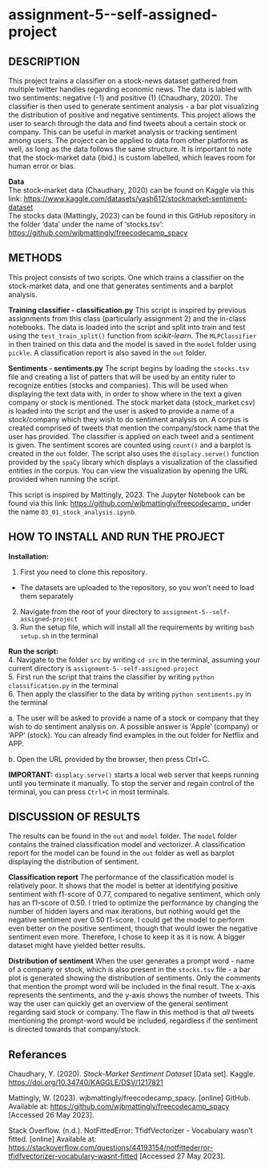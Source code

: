 # assignment-5--self-assigned-project

## DESCRIPTION
This project trains a classifier on a stock-news dataset gathered from multiple twitter handles regarding economic news. The data is labled with two sentiments: negative (-1) and positive (1) (Chaudhary, 2020). The classifier is then used to generate sentiment analysis - a bar plot visualizing the distribution of positive and negative sentiments. This project allows the user to search through the data and find tweets about a certain stock or company. This can be useful in market analysis or tracking sentiment among users. The project can be applied to data from other platforms as well, as long as the data follows the same structure. It is important to note that the stock-market data (ibid.) is custom labelled, which leaves room for human error or bias. 

**Data** <br >
The stock-market data (Chaudhary, 2020) can be found on Kaggle via this link: https://www.kaggle.com/datasets/yash612/stockmarket-sentiment-dataset <br >
The stocks data (Mattingly, 2023) can be found in this GitHub repository in the folder ‘data’ under the name of ‘stocks.tsv’: https://github.com/wjbmattingly/freecodecamp_spacy 

## METHODS
This project consists of two scripts. One which trains a classifier on the stock-market data, and one that generates sentiments and a barplot analysis. 

**Training classifier - classification.py**
This script is inspired by previous assignments from this class (particularly assignment 2) and the in-class notebooks. The data is loaded into the script and split into train and test using the ```test_train_split()``` function from *scikit-learn*. The ```MLPClassifier``` in then trained on this data and the model is saved in the ```model``` folder using ```pickle```. A classification report is also saved in the ```out``` folder. <br >

**Sentiments - sentiments.py**
The script begins by loading the ```stocks.tsv``` file and creating a list of patters that will be used by an entity ruler to recognize entities (stocks and companies). This will be used when displaying the text data with, in order to show where in the text a given company or stock is mentioned. 
The stock market data (stock_market.csv) is loaded into the script and the user is asked to provide a name of a stock/company which they wish to do sentiment analysis on. A corpus is created comprised of tweets that mention the company/stock name that the user has provided. The classifier is applied on each tweet and a sentiment is given. The sentiment scores are counted using ```count()``` and a barplot is created in the ```out``` folder. The script also uses the ```displacy.serve()``` function provided by the ```spaCy``` library which displays a visualization of the classified entities in the corpus. You can view the visualization by opening the URL provided when running the script.

This script is inspired by Mattingly, 2023. The Jupyter Notebook can be found via this link: https://github.com/wjbmattingly/freecodecamp_ under the name ```03_01_stock_analysis.ipynb```.

## HOW TO INSTALL AND RUN THE PROJECT
**Installation:**
1. First you need to clone this repository. 
- The datasets are uploaded to the repository, so you won’t need to load them separately
2. Navigate from the root of your directory to ```assignment-5--self-assigned-project```
3. Run the setup file, which will install all the requirements by writing ```bash setup.sh``` in the terminal

**Run the script:** <br >
    4. Navigate to the folder ```src``` by writing ```cd src``` in the terminal, assuming your current directory is ```assignment-5--self-assigned-project``` <br >
    5. First run the script that trains the classifier by writing ```python classification.py``` in the terminal <br >
    6. Then apply the classifier to the data by writing ```python sentiments.py``` in the terminal<br >

a. The user will be asked to provide a name of a stock or company that they wish to do sentiment analysis on. A possible answer is ‘Apple’ (company) or ‘APP’ (stock). You can already find examples in the out folder for Netflix and APP. <br >

b. Open the URL provided by the browser, then press Ctrl+C.

**IMPORTANT:** ```displacy.serve()``` starts a local web server that keeps running until you terminate it manually. To stop the server and regain control of the terminal, you can press ```Ctrl+C``` in most terminals. 

## DISCUSSION OF RESULTS
The results can be found in the ```out``` and ```model``` folder. The ```model``` folder contains the trained classification model and vectorizer. A classification report for the model can be found in the ```out``` folder as well as barplot displaying the distribution of sentiment.

**Classification report**
The performance of the classification model is relatively poor. It shows that the model is better at identifying positive sentiment with f1-score of 0.77, compared to negative sentiment, which only has an f1-score of 0.50. I tried to optimize the performance by changing the number of hidden layers and max iterations, but nothing would get the negative sentiment over 0.50 f1-score. I could get the model to perform even better on the positive sentiment, though that would lower the negative sentiment even more. Therefore, I chose to keep it as it is now. A bigger dataset might have yielded better results.

**Distribution of sentiment**
When the user generates a prompt word - name of a company or stock, which is also present in the ```stocks.tsv``` file - a bar plot is generated showing the distribution of sentiments. Only the comments that mention the prompt word will be included in the final result. The x-axis represents the sentiments, and the y-axis shows the number of tweets. This way the user can quickly get an overview of the general sentiment regarding said stock or company. The flaw in this method is that *all* tweets mentioning the prompt-word would be included, regardless if the sentiment is directed towards that company/stock.

## Referances
Chaudhary, Y. (2020). <i>Stock-Market Sentiment Dataset</i> [Data set]. Kaggle. https://doi.org/10.34740/KAGGLE/DSV/1217821

Mattingly, W. (2023). wjbmattingly/freecodecamp_spacy. [online] GitHub. Available at: https://github.com/wjbmattingly/freecodecamp_spacy [Accessed 26 May 2023].

Stack Overflow. (n.d.). NotFittedError: TfidfVectorizer - Vocabulary wasn’t fitted. [online] Available at: https://stackoverflow.com/questions/44193154/notfittederror-tfidfvectorizer-vocabulary-wasnt-fitted [Accessed 27 May 2023].



